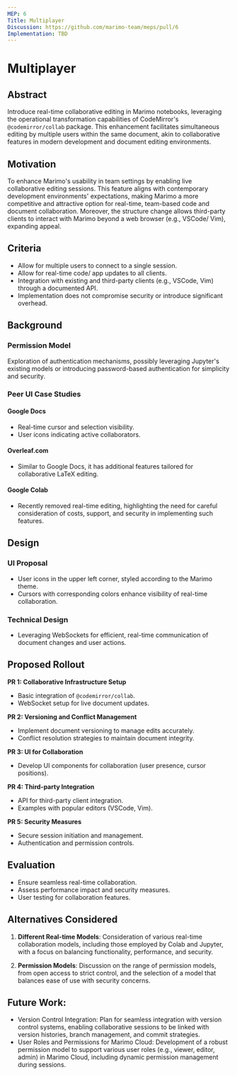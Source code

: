 ```yaml
---
MEP: 6
Title: Multiplayer
Discussion: https://github.com/marimo-team/meps/pull/6
Implementation: TBD
---
```


# Multiplayer

## Abstract
Introduce real-time collaborative editing in Marimo notebooks, leveraging the operational transformation capabilities of CodeMirror's `@codemirror/collab` package.
This enhancement facilitates simultaneous editing by multiple users within the same document, akin to collaborative features in modern development and document editing environments.

## Motivation
To enhance Marimo's usability in team settings by enabling live collaborative editing sessions.
This feature aligns with contemporary development environments' expectations, making Marimo a more competitive and attractive option for real-time, team-based code and document collaboration.
Moreover, the structure change allows third-party clients to interact with Marimo beyond a web browser (e.g., VSCode/ Vim), expanding appeal.

## Criteria
- Allow for multiple users to connect to a single session.
- Allow for real-time code/ app updates to all clients.
- Integration with existing and third-party clients (e.g., VSCode, Vim) through a documented API.
- Implementation does not compromise security or introduce significant overhead.

## Background
### Permission Model
Exploration of authentication mechanisms, possibly leveraging Jupyter's existing models or introducing password-based authentication for simplicity and security.

### Peer UI Case Studies
#### Google Docs
- Real-time cursor and selection visibility.
- User icons indicating active collaborators.

#### Overleaf.com
- Similar to Google Docs, it has additional features tailored for collaborative LaTeX editing.

#### Google Colab
- Recently removed real-time editing, highlighting the need for careful consideration of costs, support, and security in implementing such features.

## Design
### UI Proposal
- User icons in the upper left corner, styled according to the Marimo theme.
- Cursors with corresponding colors enhance visibility of real-time collaboration.

### Technical Design
- Leveraging WebSockets for efficient, real-time communication of document changes and user actions.

## Proposed Rollout
**PR 1: Collaborative Infrastructure Setup**
- Basic integration of `@codemirror/collab`.
- WebSocket setup for live document updates.

**PR 2: Versioning and Conflict Management**
- Implement document versioning to manage edits accurately.
- Conflict resolution strategies to maintain document integrity.

**PR 3: UI for Collaboration**
- Develop UI components for collaboration (user presence, cursor positions).

**PR 4: Third-party Integration**
- API for third-party client integration.
- Examples with popular editors (VSCode, Vim).

**PR 5: Security Measures**
- Secure session initiation and management.
- Authentication and permission controls.

## Evaluation
- Ensure seamless real-time collaboration.
- Assess performance impact and security measures.
- User testing for collaboration features.

## Alternatives Considered
1. **Different Real-time Models**: Consideration of various real-time collaboration models, including those employed by Colab and Jupyter, with a focus on balancing functionality, performance, and security.

2. **Permission Models**: Discussion on the range of permission models, from open access to strict control, and the selection of a model that balances ease of use with security concerns.


## Future Work:
 - Version Control Integration: Plan for seamless integration with version control systems, enabling collaborative sessions to be linked with version histories, branch management, and commit strategies.
 - User Roles and Permissions for Marimo Cloud: Development of a robust permission model to support various user roles (e.g., viewer, editor, admin) in Marimo Cloud, including dynamic permission management during sessions.
